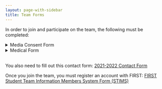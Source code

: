 ```yaml
---
layout: page-with-sidebar
title: Team Forms
---
```

In order to join and participate on the team, the following must be completed:

<details>
<summary>Media Consent Form</summary>
<br/>
Please have this <a href="/downloads/teamdocs/forms/MediaConsentForm.pdf">form</a> filled out for photo purposes:
<iframe src="https://drive.google.com/file/d/1vqRcrqGt89DYi_p43XDBxM0iFZI3wF6X/preview?usp=sharing" height="500px" width="100%"></iframe>
</details>


<details>
<summary>Medical Form</summary>
<br/>
Please have your doctor/physician complete this <a href="/downloads/teamdocs/forms/MedicalForm.pdf">form</a>:
<iframe src="https://drive.google.com/file/d/1X1JhrtUJzZqmVKH_vOXHZXnsaIlKAWZ0/preview?usp=sharing" height="500px" width="100%"></iframe>
</details>
<br/>

You also need to fill out this contact form:
[2021-2022 Contact Form](https://docs.google.com/forms/d/e/1FAIpQLSdCTbCU3SWTGj3rw0PKlivm1ldd85I64kX8sfkQKHenqQn6QQ/viewform)

Once you join the team, you must register an account with FIRST:
[FIRST Student Team Information Members System Form (STIMS)](http://www.usfirst.org/roboticsprograms/frc/first-student-team-information-members-system-and-consent-form?id=8128)